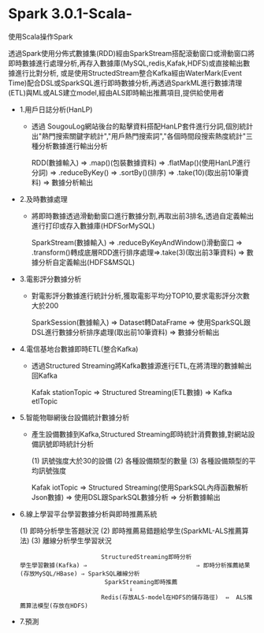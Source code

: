 # Spark 3.0.1-Scala-
使用Scala操作Spark

透過Spark使用分佈式數據集(RDD)經由SparkStream搭配滾動窗口或滑動窗口將即時數據進行處理分析,再存入數據庫(MySQL,redis,Kafak,HDFS)或直接輸出數據進行比對分析,
或是使用StructedStream整合Kafka經由WaterMark(Event Time)配合DSL或SparkSQL進行即時數據分析,再透過SparkML進行數據清理(ETL)與ML或ALS建立model,經由ALS即時輸出推薦項目,提供給使用者

- 1.用戶日誌分析(HanLP)
  - 透過 SougouLog網站後台的點擊資料搭配HanLP套件進行分詞,個別統計出"熱門搜索關鍵字統計","用戶熱門搜索詞","各個時間段搜索熱度統計"三種分析數據進行輸出分析
  
    RDD(數據輸入) ⇒ .map()(包裝數據資料) ⇒ .flatMap()(使用HanLP進行分詞) ⇒ .reduceByKey() ⇒ .sortBy()(排序) ⇒ .take(10)(取出前10筆資料) ⇒ 數據分析輸出
    
- 2.及時數據處理
  - 將即時數據透過滑動動窗口進行數據分割,再取出前3排名,透過自定義輸出進行打印或存入數據庫(HDFSorMySQL)
  
    SparkStream(數據輸入) ⇒ .reduceByKeyAndWindow()滑動窗口 ⇒ .transform()轉成底層RDD進行排序處理⇒.take(3)(取出前3筆資料) ⇒ 數據分析自定義輸出(HDFS&MSQL)

- 3.電影評分數據分析

  - 對電影評分數據進行統計分析,獲取電影平均分TOP10,要求電影評分次數大於200
 
    SparkSession(數據輸入) ⇒ Dataset轉DataFrame ⇒ 使用SparkSQL跟DSL進行數據分析排序處理(取出前10筆資料) ⇒   數據分析輸出

- 4.電信基地台數據即時ETL(整合Kafka)

  - 透過Structured Streaming將Kafka數據源進行ETL,在將清理的數據輸出回Kafka
  
    Kafak stationTopic ⇒ Structured Streaming(ETL數據) ⇒ Kafka etlTopic

- 5.智能物聯網後台設備統計數據分析
    
  - 產生設備數據到Kafka,Structured Streaming即時統計消費數據,對網站設備訊號即時統計分析
  
    (1) 訊號強度大於30的設備
    (2) 各種設備類型的數量
    (3) 各種設備類型的平均訊號強度
    
    Kafak iotTopic ⇒ Structured Streaming(使用SparkSQL內痔函數解析Json數據) ⇒ 使用DSL跟SparkSQL數據分析 ⇒ 分析數據輸出

- 6.線上學習平台學習數據分析與即時推薦系統 

    (1) 即時分析學生答題狀況
    (2) 即時推薦易錯題給學生(SparkML-ALS推薦算法)
    (3) 離線分析學生學習狀況
    

                             StructuredStreaming即時分析
      學生學習數據(Kafka) ⇒                               ⇒ 即時分析推薦結果(存放MySQL/HBase) ⇒ SparkSQL離線分析
                              SparkStreaming即時推薦
                                     ⇓
                             Redis(存放ALS-model在HDFS的儲存路徑)  ⇔  ALS推薦算法模型(存放在HDFS)
                           
- 7.預測

